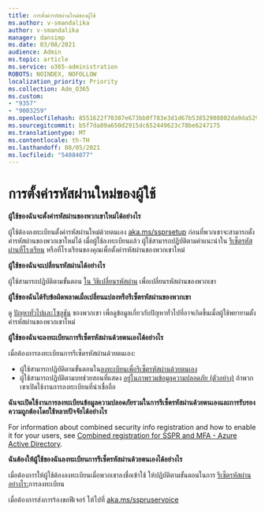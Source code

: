 ```yaml
---
title: การตั้งค่ารหัสผ่านใหม่ของผู้ใช้
ms.author: v-smandalika
author: v-smandalika
manager: dansimp
ms.date: 03/08/2021
audience: Admin
ms.topic: article
ms.service: o365-administration
ROBOTS: NOINDEX, NOFOLLOW
localization_priority: Priority
ms.collection: Adm_O365
ms.custom:
- "9357"
- "9003259"
ms.openlocfilehash: 8551622f70387e673bb0f783e3d1d67b53852908802da9da5295f521775bacf8
ms.sourcegitcommit: b5f7da89a650d2915dc652449623c78be6247175
ms.translationtype: MT
ms.contentlocale: th-TH
ms.lasthandoff: 08/05/2021
ms.locfileid: "54084077"
---
```

# <a name="user-reset-password-setup"></a>การตั้งค่ารหัสผ่านใหม่ของผู้ใช้

**ผู้ใช้ของฉันจะตั้งค่ารหัสผ่านของพวกเขาใหม่ได้อย่างไร**

ผู้ใช้ต้องลงทะเบียนตั้งค่ารหัสผ่านใหม่ด้วยตนเอง [aka.ms/ssprsetup](https://mysignins.microsoft.com/security-info) ก่อนที่พวกเขาจะสามารถตั้งค่ารหัสผ่านของพวกเขาใหม่ได้ เมื่อผู้ใช้ลงทะเบียนแล้ว ผู้ใช้สามารถปฏิบัติตามคําแนะนําใน [รีเซ็ตรหัสผ่านที่โรงเรียน](https://docs.microsoft.com/azure/active-directory/user-help/active-directory-passwords-update-your-own-password) หรือที่โรงเรียนของคุณเพื่อตั้งค่ารหัสผ่านของพวกเขาใหม่

**ผู้ใช้ของฉันจะเปลี่ยนรหัสผ่านได้อย่างไร**

ผู้ใช้สามารถปฏิบัติตามขั้นตอน [ใน วิธีเปลี่ยนรหัสผ่าน](https://docs.microsoft.com/azure/active-directory/user-help/active-directory-passwords-update-your-own-password) เพื่อเปลี่ยนรหัสผ่านของพวกเขา

**ผู้ใช้ของฉันได้รับข้อผิดพลาดเมื่อเปลี่ยนแปลงหรือรีเซ็ตรหัสผ่านของพวกเขา**

ดู [ปัญหาทั่วไปและโซลูชัน](https://docs.microsoft.com/azure/active-directory/user-help/active-directory-passwords-update-your-own-password) ของพวกเขา เพื่อดูข้อมูลเกี่ยวกับปัญหาทั่วไปที่อาจเกิดขึ้นเมื่อผู้ใช้พยายามตั้งค่ารหัสผ่านของพวกเขาใหม่

**ผู้ใช้ของฉันจะลงทะเบียนการรีเซ็ตรหัสผ่านด้วยตนเองได้อย่างไร**

เมื่อต้องการลงทะเบียนการรีเซ็ตรหัสผ่านด้วยตนเอง:

- ผู้ใช้สามารถปฏิบัติตามขั้นตอนใน[ลงทะเบียนเพื่อรีเซ็ตรหัสผ่านด้วยตนเอง](https://docs.microsoft.com/azure/active-directory/user-help/active-directory-passwords-reset-register)
- ผู้ใช้สามารถปฏิบัติตามบทช่วยสอนที่แสดง [อยู่ในภาพรวมข้อมูลความปลอดภัย (ตัวอย่าง)](https://docs.microsoft.com/azure/active-directory/user-help/security-info-setup-signin) ถ้าพวกเขาเปิดใช้งานการลงทะเบียนที่น่าเชื่อถือ

**ฉันจะเปิดใช้งานการลงทะเบียนข้อมูลความปลอดภัยรวมในการรีเซ็ตรหัสผ่านด้วยตนเองและการรับรองความถูกต้องโดยใช้หลายปัจจัยได้อย่างไร**

For information about combined security info registration and how to enable it for your users, see [Combined registration for SSPR and MFA - Azure Active Directory](https://docs.microsoft.com/azure/active-directory/authentication/concept-registration-mfa-sspr-combined).

**ฉันต้องให้ผู้ใช้ของฉันลงทะเบียนการรีเซ็ตรหัสผ่านด้วยตนเองได้อย่างไร**

เมื่อต้องการให้ผู้ใช้ต้องลงทะเบียนเมื่อพวกเขาลงชื่อเข้าใช้ ให้ปฏิบัติตามขั้นตอนในการ [รีเซ็ตรหัสผ่านอย่างไร:](https://docs.microsoft.com/azure/active-directory/authentication/concept-sspr-howitworks)การลงทะเบียน

เมื่อต้องการส่งการร้องขอฟีเจอร์ ให้ไปที่ [aka.ms/sspruservoice](https://feedback.azure.com/forums/169401-azure-active-directory/category/166251-self-service-password-reset)



 












